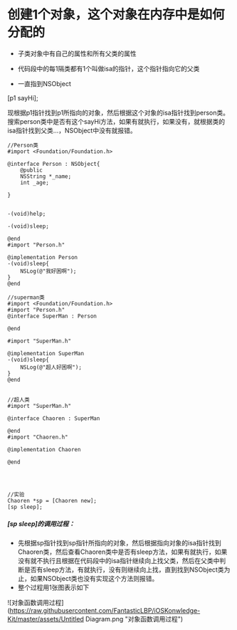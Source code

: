 

# 创建1个对象，这个对象在内存中是如何分配的



* 子类对象中有自己的属性和所有父类的属性

* 代码段中的每1隔类都有1个叫做isa的指针，这个指针指向它的父类

* 一直指到NSObject



\[p1 sayHi\];

现根据p1指针找到p1所指向的对象，然后根据这个对象的isa指针找到person类。搜索person类中是否有这个sayHi方法，如果有就执行，如果没有，就根据类的isa指针找到父类...，NSObject中没有就报错。







```
//Person类
#import <Foundation/Foundation.h>

@interface Person : NSObject{
    @public
    NSString *_name;
    int _age;
    
}


-(void)help;

-(void)sleep;

@end
#import "Person.h"

@implementation Person
-(void)sleep{
    NSLog(@"我好困啊");
}
@end

//superman类
#import <Foundation/Foundation.h>
#import "Person.h"
@interface SuperMan : Person

@end

#import "SuperMan.h"

@implementation SuperMan
-(void)sleep{
    NSLog(@"超人好困啊");
}
@end


//超人类
#import "SuperMan.h"

@interface Chaoren : SuperMan

@end
#import "Chaoren.h"

@implementation Chaoren

@end




//实验
Chaoren *sp = [Chaoren new];
[sp sleep];
```

##### \[sp sleep\]的调用过程：

* 先根据sp指针找到sp指针所指向的对象，然后根据指向对象的isa指针找到Chaoren类，然后查看Chaoren类中是否有sleep方法，如果有就执行，如果没有就不执行且根据在代码段中的isa指针继续向上找父类，然后在父类中判断是否有sleep方法，有就执行，没有则继续向上找，直到找到NSObject类为止，如果NSObject类也没有实现这个方法则报错。
* 整个过程用1张图表示如下


![对象函数调用过程](https://raw.githubusercontent.com/FantasticLBP/iOSKonwledge-Kit/master/assets/Untitled Diagram.png "对象函数调用过程")




